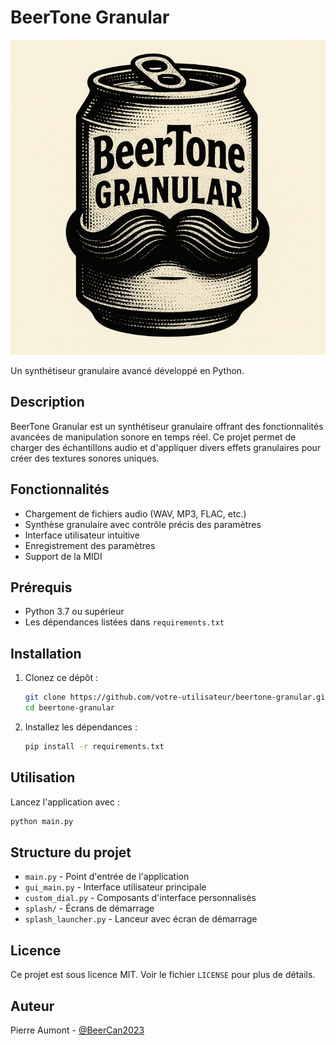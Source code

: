 # BeerTone Granular

![BeerTone Granular Logo](BeerToneGranular_icon.png)

Un synthétiseur granulaire avancé développé en Python.

## Description

BeerTone Granular est un synthétiseur granulaire offrant des fonctionnalités avancées de manipulation sonore en temps réel. Ce projet permet de charger des échantillons audio et d'appliquer divers effets granulaires pour créer des textures sonores uniques.

## Fonctionnalités

- Chargement de fichiers audio (WAV, MP3, FLAC, etc.)
- Synthèse granulaire avec contrôle précis des paramètres
- Interface utilisateur intuitive
- Enregistrement des paramètres
- Support de la MIDI

## Prérequis

- Python 3.7 ou supérieur
- Les dépendances listées dans `requirements.txt`

## Installation

1. Clonez ce dépôt :
   ```bash
   git clone https://github.com/votre-utilisateur/beertone-granular.git
   cd beertone-granular
   ```

2. Installez les dépendances :
   ```bash
   pip install -r requirements.txt
   ```

## Utilisation

Lancez l'application avec :

```bash
python main.py
```

## Structure du projet

- `main.py` - Point d'entrée de l'application
- `gui_main.py` - Interface utilisateur principale
- `custom_dial.py` - Composants d'interface personnalisés
- `splash/` - Écrans de démarrage
- `splash_launcher.py` - Lanceur avec écran de démarrage

## Licence

Ce projet est sous licence MIT. Voir le fichier `LICENSE` pour plus de détails.

## Auteur

Pierre Aumont - [@BeerCan2023](https://github.com/BeerCan2023)


